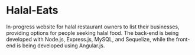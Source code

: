 # Halal-Eats
In-progress website for halal restaurant owners to list their businesses, providing options for people seeking halal food. The back-end is being developed with Node.js, Express.js, MySQL, and Sequelize, while the front-end is being developed using Angular.js.
